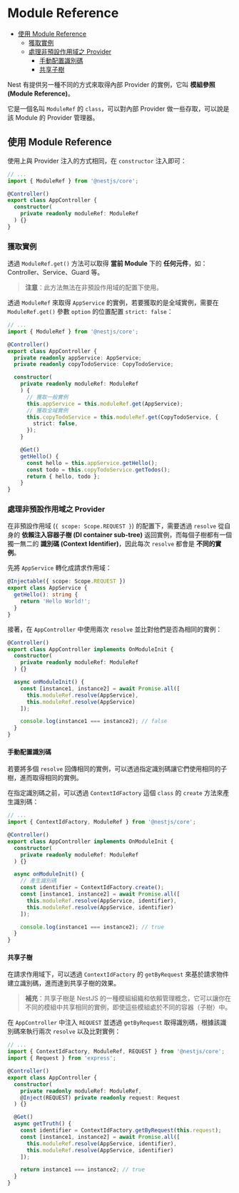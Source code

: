 # Module Reference

- [使用 Module Reference](#使用-module-reference)
  - [獲取實例](#獲取實例)
  - [處理非預設作用域之 Provider](#處理非預設作用域之-provider)
    - [手動配置識別碼](#手動配置識別碼)
    - [共享子樹](#共享子樹)

Nest 有提供另一種不同的方式來取得內部 Provider 的實例，它叫 **模組參照 (Module Reference)**。

它是一個名叫 `ModuleRef` 的 `class`，可以對內部 Provider 做一些存取，可以說是該 Module 的 Provider 管理器。

## 使用 Module Reference

使用上與 Provider 注入的方式相同，在 `constructor` 注入即可：

```ts
// ...
import { ModuleRef } from '@nestjs/core';

@Controller()
export class AppController {
  constructor(
    private readonly moduleRef: ModuleRef
  ) {}
}
```

### 獲取實例

透過 `ModuleRef.get()` 方法可以取得 **當前 Module** 下的 **任何元件**，如：Controller、Service、Guard 等。

>**注意**：此方法無法在非預設作用域的配置下使用。

透過 `ModuleRef` 來取得 `AppService` 的實例，若要獲取的是全域實例，需要在 `ModuleRef.get()` 參數 `option` 的位置配置 `strict: false`：

```ts
// ...
import { ModuleRef } from '@nestjs/core';

@Controller()
export class AppController {
  private readonly appService: AppService;
  private readonly copyTodoService: CopyTodoService;

  constructor(
    private readonly moduleRef: ModuleRef
    ) {
      // 獲取一般實例
      this.appService = this.moduleRef.get(AppService);
      // 獲取全域實例
      this.copyTodoService = this.moduleRef.get(CopyTodoService, {
        strict: false,
      });
    }

    @Get()
    getHello() {
      const hello = this.appService.getHello();
      const todo = this.copyTodoService.getTodos();
      return { hello, todo };
    }
}
```

### 處理非預設作用域之 Provider

在非預設作用域 (`{ scope: Scope.REQUEST }`) 的配置下，需要透過 `resolve` 從自身的 **依賴注入容器子樹 (DI container sub-tree)** 返回實例，而每個子樹都有一個獨一無二的 **識別碼 (Context Identifier)**，因此每次 `resolve` 都會是 **不同的實例**。

先將 `AppService` 轉化成請求作用域：

```ts
@Injectable({ scope: Scope.REQUEST })
export class AppService {
  getHello(): string {
    return 'Hello World!';
  }
}
```

接著，在 `AppController` 中使用兩次 `resolve` 並比對他們是否為相同的實例：

```ts
@Controller()
export class AppController implements OnModuleInit {
  constructor(
    private readonly moduleRef: ModuleRef
  ) {}

  async onModuleInit() {
    const [instance1, instance2] = await Promise.all([
      this.moduleRef.resolve(AppService),
      this.moduleRef.resolve(AppService)
    ]);

    console.log(instance1 === instance2); // false
  }
}
```

#### 手動配置識別碼

若要將多個 `resolve` 回傳相同的實例，可以透過指定識別碼讓它們使用相同的子樹，進而取得相同的實例。

在指定識別碼之前，可以透過 `ContextIdFactory` 這個 `class` 的 `create` 方法來產生識別碼：

```ts
// ...
import { ContextIdFactory, ModuleRef } from '@nestjs/core';

@Controller()
export class AppController implements OnModuleInit {
  constructor(
    private readonly moduleRef: ModuleRef
  ) {}

  async onModuleInit() {
    // 產生識別碼
    const identifier = ContextIdFactory.create();
    const [instance1, instance2] = await Promise.all([
      this.moduleRef.resolve(AppService, identifier),
      this.moduleRef.resolve(AppService, identifier)
    ]);

    console.log(instance1 === instance2); // true
  }
}
```

#### 共享子樹

在請求作用域下，可以透過 `ContextIdFactory` 的 `getByRequest` 來基於請求物件建立識別碼，進而達到共享子樹的效果。

>**補充**：共享子樹是 NestJS 的一種模組組織和依賴管理概念，它可以讓你在不同的模組中共享相同的實例，即使這些模組處於不同的容器（子樹）中。

在 `AppController` 中注入 `REQUEST` 並透過 `getByRequest` 取得識別碼，根據該識別碼來執行兩次 `resolve` 以及比對實例：

```ts
// ...
import { ContextIdFactory, ModuleRef, REQUEST } from '@nestjs/core';
import { Request } from 'express';

@Controller()
export class AppController {
  constructor(
    private readonly moduleRef: ModuleRef,
    @Inject(REQUEST) private readonly request: Request
  ) {}

  @Get()
  async getTruth() {
    const identifier = ContextIdFactory.getByRequest(this.request);
    const [instance1, instance2] = await Promise.all([
      this.moduleRef.resolve(AppService, identifier),
      this.moduleRef.resolve(AppService, identifier)
    ]);

    return instance1 === instance2; // true
  }
}
```
